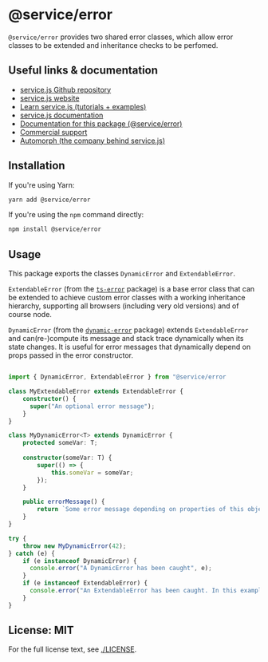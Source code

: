 # @service/error

`@service/error` provides two shared error classes, which allow error classes to be extended and inheritance checks to be perfomed.

## Useful links & documentation

* [service.js Github repository](https://github.com/servicejs/servicejs)
* [service.js website](https://www.servicejs.org)
* [Learn service.js (tutorials + examples)](https://learn.servicejs.org)
* [service.js documentation](https://docs.servicejs.org)
* [Documentation for this package (@service/error)](https://docs.servicejs.org/packages/error)
* [Commercial support](https://www.servicejs.org/support)
* [Automorph (the company behind service.js)](https://www.automorph.com)

## Installation

If you're using Yarn:

```sh
yarn add @service/error
```

If you're using the `npm` command directly:

```sh
npm install @service/error
```

## Usage

This package exports the classes `DynamicError` and `ExtendableError`.

`ExtendableError` (from the [`ts-error`](https://github.com/gfmio/ts-error) package) is a base error class that can be extended to achieve custom error classes with a working inheritance hierarchy, supporting all browsers (including very old versions) and of course node.

`DynamicError` (from the [`dynamic-error`](https://github.com/gfmio/dynamic-error) package) extends `ExtendableError` and can(re-)compute its message and stack trace dynamically when its state changes. It is useful for error messages that dynamically depend on props passed in the error constructor.

```ts

import { DynamicError, ExtendableError } from "@service/error

class MyExtendableError extends ExtendableError {
    constructor() {
      super("An optional error message");
    }
}

class MyDynamicError<T> extends DynamicError {
    protected someVar: T;
  
    constructor(someVar: T) {
        super(() => {
            this.someVar = someVar;
        });
    }

    public errorMessage() {
        return `Some error message depending on properties of this object, like someVar${this.someVar}`;
    }
}

try {
    throw new MyDynamicError(42);
} catch (e) {
    if (e instanceof DynamicError) {
      console.error("A DynamicError has been caught", e);
    }
    if (e instanceof ExtendableError) {
      console.error("An ExtendableError has been caught. In this example both lines will thus get printed");
    }
}
```

## License: MIT

For the full license text, see [./LICENSE](./LICENSE).
